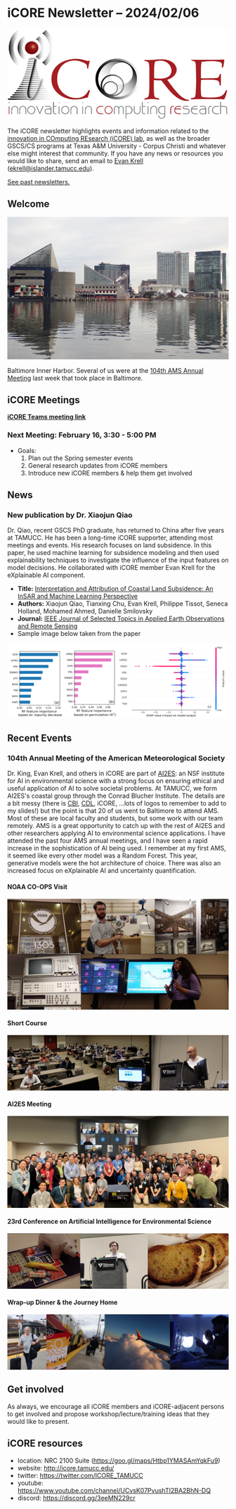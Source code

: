 # iCORE Newsletter – 2024/02/06

![logo](../img/logo_plain_sm.jpg)

The iCORE newsletter highlights events and information related to the [innovation in COmputing REsearch (iCORE) lab](https://icore.tamucc.edu/),
as well as the broader GSCS/CS programs at Texas A&M University - Corpus Christi and whatever else might interest that community.
If you have any news or resources you would like to share, send an email to [Evan Krell](https://scholar.google.com/citations?user=jLuwYGAAAAAJ&hl=en) (ekrell@islander.tamucc.edu).

[See past newsletters.](https://github.com/ekrell/icore_website/tree/main/news)

## Welcome

![Inner Harbor](../img/ams2024_1.jpg)

Baltimore Inner Harbor. Several of us were at the [104th AMS Annual Meeting](https://annual.ametsoc.org/index.cfm/2024/) last week that took place in Baltimore.


## iCORE Meetings

**[iCORE Teams meeting link](https://teams.microsoft.com/l/meetup-join/19%3Ameeting_NzFjYmU3NWQtYWM4OS00ZGE3LTk1NWEtZjU4NDMzODE5ZWZi%40thread.v2/0?context=%7B%22Tid%22%3A%2234cbfaf1-67a6-4781-a9ca-514eb2550b66%22%2C%22Oid%22%3A%22994c008b-0707-4f3c-8ac0-73b65e733430%22%2C%22MessageId%22%3A%220%22%7D)**

### Next Meeting: February 16, 3:30 - 5:00 PM

- Goals:
  1. Plan out the Spring semester events
  2. General research updates from iCORE members
  3. Introduce new iCORE members & help them get involved
 
## News

### New publication by Dr. Xiaojun Qiao

Dr. Qiao, recent GSCS PhD graduate, has returned to China after five years at TAMUCC. 
He has been a long-time iCORE supporter, attending most meetings and events. 
His research focuses on land subsidence. In this paper, he used machine learning for subsidence modeling 
and then used explainability techniques to investigate the influence of the input features on model decisions. 
He collaborated with iCORE member Evan Krell for the eXplainable AI component.

- **Title:** [Interpretation and Attribution of Coastal Land Subsidence: An InSAR and Machine Learning Perspective](https://ieeexplore.ieee.org/abstract/document/10418467)
- **Authors:** Xiaojun Qiao, Tianxing Chu, Evan Krell, Philippe Tissot, Seneca Holland, Mohamed Ahmed, Danielle Smilovsky
- **Journal:** [IEEE Journal of Selected Topics in Applied Earth Observations and Remote Sensing](https://ieeexplore.ieee.org/xpl/RecentIssue.jsp?punumber=4609443)
- Sample image below taken from the paper

![XAI Feature Ranks from the paper](../img/xiaojun_xai.png)


## Recent Events

### 104th Annual Meeting of the American Meteorological Society

Dr. King, Evan Krell, and others in iCORE are part of [AI2ES](https://www.ai2es.org): an NSF institute for AI in environmental science with a strong focus on ensuring ethical and useful application of AI to solve societal problems. At TAMUCC, we form AI2ES's coastal group through the Conrad Blucher Institute. The details are a bit messy (there is [CBI](https://www.conradblucherinstitute.org/), [CDL](https://www.coastaldynamicslab.org/), iCORE, ...lots of logos to remember to add to my slides!) but the point is that 20 of us went to Baltimore to attend AMS. Most of these are local faculty and students, but some work with our team remotely. AMS is a great opportunity to catch up with the rest of AI2ES and other researchers applying AI to environmental science applications. I have attended the past four AMS annual meetings, and I have seen a rapid increase in the sophistication of AI being used. I remember at my first AMS, it seemed like every other model was a Random Forest. This year, generative models were the hot architecture of choice. There was also an increased focus on eXplainable AI and uncertainty quantification. 

#### NOAA CO-OPS Visit

![NOAA CO-OPS](../img/ams2024_2.jpg)





#### Short Course

![Hamid delivering lecture](../img/ams2024_3.jpg)





#### AI2ES Meeting

![AI2ES Group Photo](../img/ams2024_4.jpg)





#### 23rd Conference on Artificial Intelligence for Environmental Science

![Sightings at AMS](../img/ams2024_5.jpg)





#### Wrap-up Dinner & the Journey Home

![Trains and planes](../img/ams2024_6.jpg)





## Get involved

As always, we encourage all iCORE members and iCORE-adjacent persons to get involved and propose workshop/lecture/training ideas that they would like to present.

## iCORE resources

- location: NRC 2100 Suite (https://goo.gl/maps/Htbp1YMASAmYqkFu9)
- website: http://icore.tamucc.edu/
- twitter: https://twitter.com/ICORE_TAMUCC
- youtube: https://www.youtube.com/channel/UCvsK07PvushTI2BA2BhN-DQ
- discord: https://discord.gg/3eeMN229cr
